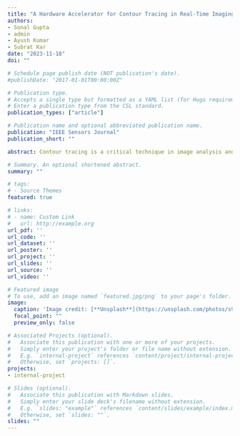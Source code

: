 ```yaml
---
title: "A Hardware Accelerator for Contour Tracing in Real-Time Imaging(Under Review)"
authors:
- Sonal Gupta
- admin
- Ayush Kumar
- Subrat Kar
date: "2023-11-18"
doi: ""

# Schedule page publish date (NOT publication's date).
#publishDate: "2017-01-01T00:00:00Z"

# Publication type.
# Accepts a single type but formatted as a YAML list (for Hugo requirements).
# Enter a publication type from the CSL standard.
publication_types: ["article"]

# Publication name and optional abbreviated publication name.
publication: "IEEE Sensors Journal"
publication_short: ""

abstract: Contour tracing is a critical technique in image analysis and computer vision, with applications in medical imaging, big data analytics, machine learning, and robotics. We introduce a novel hardware accelerator based on the Adapted and Segmented (AnS) fast contour tracing algorithms implemented on the Zynq-7000 FPGA platform. Our algorithmic implementation utilizing a mesh-interconnected multiprocessor architecture is at least 55 times faster than the existing implementations. With input-output overheads, it is up to 12.5 times faster. Our hardware accelerator for contour tracing is, thus, faster for FPGA, ASIC, GPU, and supercomputer hardware in comparison to the CPU-GPU collaborative approach and offers a better solution for those systems where the input-output overheads can be minimized, like parallel processing arrays, and mesh-connected sensor networks.

# Summary. An optional shortened abstract.
summary: ""

# tags:
# - Source Themes
featured: true

# links:
# - name: Custom Link
#   url: http://example.org
url_pdf: ''
url_code: ''
url_dataset: ''
url_poster: ''
url_project: ''
url_slides: ''
url_source: ''
url_video: ''

# Featured image
# To use, add an image named `featured.jpg/png` to your page's folder. 
image:
  caption: 'Image credit: [**Unsplash**](https://unsplash.com/photos/s9CC2SKySJM)'
  focal_point: ""
  preview_only: false

# Associated Projects (optional).
#   Associate this publication with one or more of your projects.
#   Simply enter your project's folder or file name without extension.
#   E.g. `internal-project` references `content/project/internal-project/index.md`.
#   Otherwise, set `projects: []`.
projects:
- internal-project

# Slides (optional).
#   Associate this publication with Markdown slides.
#   Simply enter your slide deck's filename without extension.
#   E.g. `slides: "example"` references `content/slides/example/index.md`.
#   Otherwise, set `slides: ""`.
slides: ""
---
```


<!-- {{% callout note %}}
Create your slides in Markdown - click the *Slides* button to check out the example.
{{% /callout %}}

Add the publication's **full text** or **supplementary notes** here. You can use rich formatting such as including [code, math, and images](https://docs.hugoblox.com/content/writing-markdown-latex/). -->
